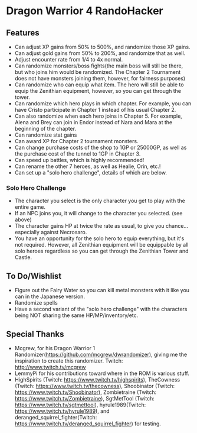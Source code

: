 # Dragon Warrior 4 RandoHacker

## Features
- Can adjust XP gains from 50% to 500%, and randomize those XP gains.
- Can adjust gold gains from 50% to 200%, and randomize that as well.
- Adjust encounter rate from 1/4 to 4x normal.
- Can randomize monsters/boss fights(the main boss will still be there, but who joins him would be randomized.  The Chapter 2 Tournament does not have monsters joining them, however, for fairness purposes)
- Can randomize who can equip what item.  The hero will still be able to equip the Zenithian equipment, however, so you can get through the tower.
- Can randomize which hero plays in which chapter.  For example, you can have Cristo participate in Chapter 1 instead of his usual Chapter 2.
- Can also randomize when each hero joins in Chapter 5.  For example, Alena and Brey can join in Endor instead of Nara and Mara at the beginning of the chapter.
- Can randomize stat gains
- Can award XP for Chapter 2 tournament monsters.
- Can change purchase costs of the shop to 1GP or 25000GP, as well as the purchase cost of the tunnel to 1GP in Chapter 3.
- Can speed up battles, which is highly recommended!
- Can rename the other 7 heroes, as well as Healie, Orin, etc.!
- Can set up a "solo hero challenge", details of which are below.

### Solo Hero Challenge
- The character you select is the only character you get to play with the entire game.
- If an NPC joins you, it will change to the character you selected.  (see above)
- The character gains HP at twice the rate as usual, to give you chance... especially against Necrosaro.
- You have an opportunity for the solo hero to equip everything, but it's not required.  However, all Zenithian equipment will be equippable by all solo heroes regardless so you can get through the Zenithian Tower and Castle.

## To Do/Wishlist
- Figure out the Fairy Water so you can kill metal monsters with it like you can in the Japanese version.
- Randomize spells
- Have a second variant of the "solo hero challenge" with the characters being NOT sharing the same HP/MP/inventory/etc.

## Special Thanks
- Mcgrew, for his Dragon Warrior 1 Randomizer(https://github.com/mcgrew/dwrandomizer), giving me the inspiration to create this randomizer.  Twitch:  http://www.twitch.tv/mcgrew
- LemmyPi for his contributions toward where in the ROM is various stuff.
- HighSpirits (Twitch:  https://www.twitch.tv/highspirits), TheCowness (Twitch:  https://www.twitch.tv/thecowness), Shoobinator (Twitch:  https://www.twitch.tv/Shoobinator), Zombietraine (Twitch:  https://www.twitch.tv/Zombietraine), SgtMetTool (Twitch:  https://www.twitch.tv/sgtmettool), hyrule1989(Twitch:  https://www.twitch.tv/hyrule1989), and deranged_squirrel_fighter(Twitch:  https://www.twitch.tv/deranged_squirrel_fighter) for testing.
